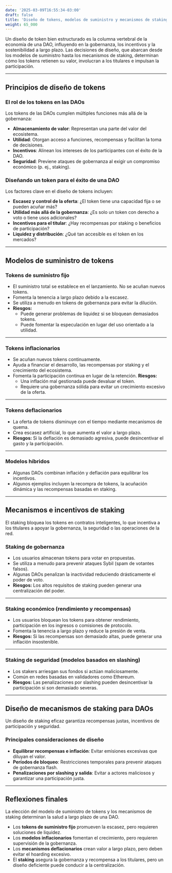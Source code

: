 ```yaml
---
date: '2025-03-09T16:55:34-03:00'
draft: false
title: 'Diseño de tokens, modelos de suministro y mecanismos de staking'
weight: 65_000
---
```


Un diseño de token bien estructurado es la columna vertebral de la economía de una DAO, influyendo en la gobernanza, los incentivos y la sostenibilidad a largo plazo. Las decisiones de diseño, que abarcan desde los modelos de suministro hasta los mecanismos de staking, determinan cómo los tokens retienen su valor, involucran a los titulares e impulsan la participación. 

---

## **Principios de diseño de tokens**

### **El rol de los tokens en las DAOs**

Los tokens de las DAOs cumplen múltiples funciones más allá de la gobernanza:
- **Almacenamiento de valor**: Representan una parte del valor del ecosistema.
- **Utilidad**: Otorgan acceso a funciones, recompensas y facilitan la toma de decisiones.
- **Incentivos**: Alinean los intereses de los participantes con el éxito de la DAO. 
- **Seguridad**: Previene ataques de gobernanza al exigir un compromiso económico (p. ej., staking).

### **Diseñando un token para el éxito de una DAO**
Los factores clave en el diseño de tokens incluyen:
- **Escasez y control de la oferta**: ¿El token tiene una capacidad fija o se pueden acuñar más?
- **Utilidad más allá de la gobernanza**: ¿Es solo un token con derecho a voto o tiene usos adicionales?
- **Incentivos para el titular**: ¿Hay recompensas por staking o beneficios de participación?
- **Liquidez y distribución**: ¿Qué tan accesible es el token en los mercados?

---

## **Modelos de suministro de tokens**

### **Tokens de suministro fijo**
- El suministro total se establece en el lanzamiento. No se acuñan nuevos tokens.
- Fomenta la tenencia a largo plazo debido a la escasez.
- Se utiliza a menudo en tokens de gobernanza para evitar la dilución. 
- **Riesgos:**
  - Puede generar problemas de liquidez si se bloquean demasiados tokens.
  - Puede fomentar la especulación en lugar del uso orientado a la utilidad.

---

### **Tokens inflacionarios**
- Se acuñan nuevos tokens continuamente.
- Ayuda a financiar el desarrollo, las recompensas por staking y el crecimiento del ecosistema.
- Fomenta la participación continua en lugar de la retención.
**Riesgos:**
  - Una inflación mal gestionada puede devaluar el token.
  - Requiere una gobernanza sólida para evitar un crecimiento excesivo de la oferta.

---

### **Tokens deflacionarios**
- La oferta de tokens disminuye con el tiempo mediante mecanismos de quema.
- Crea escasez artificial, lo que aumenta el valor a largo plazo.
- **Riesgos:** Si la deflación es demasiado agresiva, puede desincentivar el gasto y la participación.

---

### **Modelos híbridos**
- Algunas DAOs combinan inflación y deflación para equilibrar los incentivos.
- Algunos ejemplos incluyen la recompra de tokens, la acuñación dinámica y las recompensas basadas en staking.

---

## **Mecanismos e incentivos de staking**

El staking bloquea los tokens en contratos inteligentes, lo que incentiva a los titulares a apoyar la gobernanza, la seguridad o las operaciones de la red.

### **Staking de gobernanza**
- Los usuarios almacenan tokens para votar en propuestas.
- Se utiliza a menudo para prevenir ataques Sybil (spam de votantes falsos).
- Algunas DAOs penalizan la inactividad reduciendo drásticamente el poder de voto.
- **Riesgos:** Los altos requisitos de staking pueden generar una centralización del poder.

---

### **Staking económico (rendimiento y recompensas)**
- Los usuarios bloquean los tokens para obtener rendimiento, participación en los ingresos o comisiones de protocolo.
- Fomenta la tenencia a largo plazo y reduce la presión de venta.
- **Riesgos:** Si las recompensas son demasiado altas, puede generar una inflación insostenible.

---

### **Staking de seguridad (modelos basados ​​en slashing)**
- Los stakers arriesgan sus fondos si actúan maliciosamente.
- Común en redes basadas en validadores como Ethereum.
- **Riesgos:** Las penalizaciones por slashing pueden desincentivar la participación si son demasiado severas.

---

## **Diseño de mecanismos de staking para DAOs**

Un diseño de staking eficaz garantiza recompensas justas, incentivos de participación y seguridad.

### **Principales consideraciones de diseño**
- **Equilibrar recompensas e inflación**: Evitar emisiones excesivas que diluyan el valor.
- **Períodos de bloqueo**: Restricciones temporales para prevenir ataques de gobernanza flash.
- **Penalizaciones por slashing y salida**: Evitar a actores maliciosos y garantizar una participación justa.

---

## **Reflexiones finales**

La elección del modelo de suministro de tokens y los mecanismos de staking determinan la salud a largo plazo de una DAO.

- Los **tokens de suministro fijo** promueven la escasez, pero requieren soluciones de liquidez.
- Los **modelos inflacionarios** fomentan el crecimiento, pero requieren supervisión de la gobernanza.
- Los **mecanismos deflacionarios** crean valor a largo plazo, pero deben evitar el hoarding excesivo.
- El **staking** asegura la gobernanza y recompensa a los titulares, pero un diseño deficiente puede conducir a la centralización.